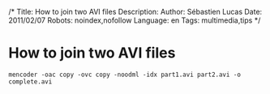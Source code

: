 /*
Title: How to join two AVI files
Description: 
Author: Sébastien Lucas
Date: 2011/02/07
Robots: noindex,nofollow
Language: en
Tags: multimedia,tips
*/
# How to join two AVI files

```
mencoder -oac copy -ovc copy -noodml -idx part1.avi part2.avi -o complete.avi
```





